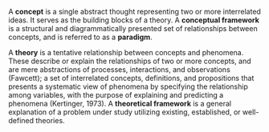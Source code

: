 A **concept** is a single abstract thought representing two or more interrelated ideas. It serves as the building blocks of a theory. A **conceptual framework** is  a structural and diagrammatically presented set of relationships between concepts, and is referred to as a **paradigm**.

A **theory** is a tentative relationship between concepts and phenomena. These describe or explain the relationships of two or more concepts, and are mere abstractions of processes, interactions, and observations (Fawcett); a set of interrelated concepts, definitions, and propositions that presents a systematic view of phenomena by specifying the relationship among variables, with the purpose of explaining and predicting a phenomena (Kertinger, 1973). A **theoretical framework** is a general explanation of a problem under study utilizing existing, established, or well-defined theories.
